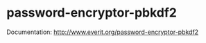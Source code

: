password-encryptor-pbkdf2
=========================

Documentation: http://www.everit.org/password-encryptor-pbkdf2
